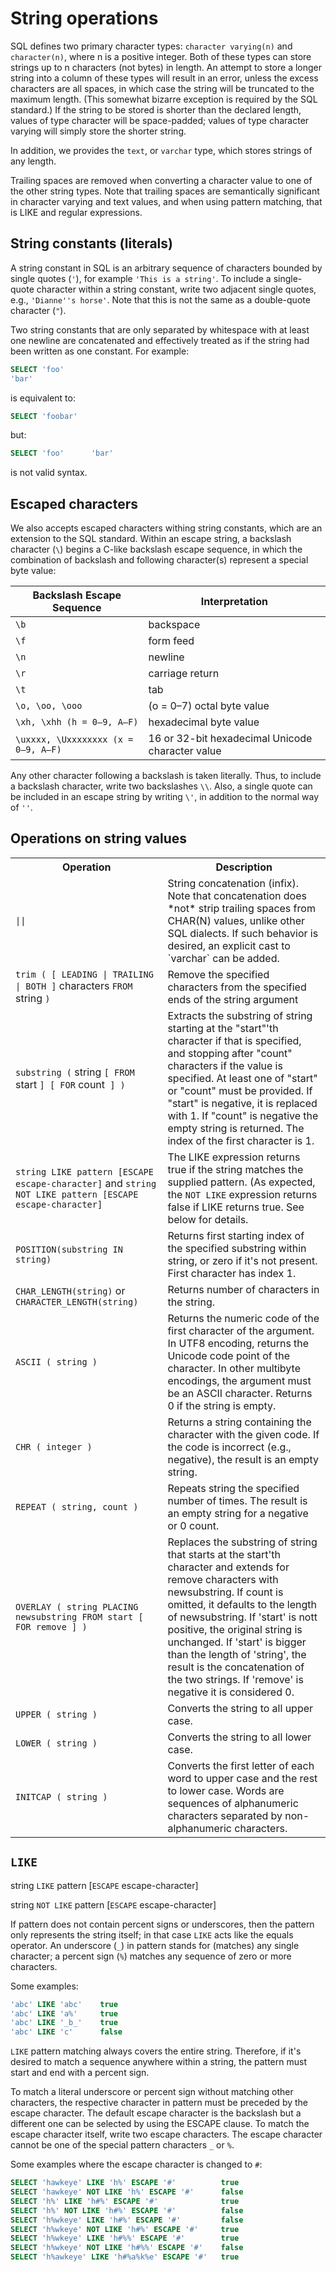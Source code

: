 # String operations

SQL defines two primary character types: `character varying(n)` and
`character(n)`, where n is a positive integer.  Both of these types
can store strings up to n characters (not bytes) in length. An attempt
to store a longer string into a column of these types will result in
an error, unless the excess characters are all spaces, in which case
the string will be truncated to the maximum length. (This somewhat
bizarre exception is required by the SQL standard.)  If the string to
be stored is shorter than the declared length, values of type
character will be space-padded; values of type character varying will
simply store the shorter string.

In addition, we provides the `text`, or `varchar` type, which stores
strings of any length.

Trailing spaces are removed when converting a character value to one
of the other string types.  Note that trailing spaces are semantically
significant in character varying and text values, and when using
pattern matching, that is LIKE and regular expressions.

## String constants (literals)

A string constant in SQL is an arbitrary sequence of characters
bounded by single quotes (`'`), for example `'This is a string'`. To
include a single-quote character within a string constant, write two
adjacent single quotes, e.g., `'Dianne''s horse'`. Note that this is
not the same as a double-quote character (`"`).

Two string constants that are only separated by whitespace with at
least one newline are concatenated and effectively treated as if the
string had been written as one constant. For example:

```sql
SELECT 'foo'
'bar'
```

is equivalent to:

```sql
SELECT 'foobar'
```

but:

```sql
SELECT 'foo'      'bar'
```

is not valid syntax.

## Escaped characters

We also accepts escaped characters withing string constants, which are
an extension to the SQL standard.  Within an escape string, a
backslash character (`\`) begins a C-like backslash escape sequence, in
which the combination of backslash and following character(s)
represent a special byte value:

|Backslash Escape Sequence|Interpretation|
|-------------------------|--------------|
|<code>\b</code>          | backspace    |
|<code>\f</code>          | form feed    |
|<code>\n</code>          | newline      |
|<code>\r</code>          | carriage return |
|<code>\t</code>          | tab          |
|<code>\o, \oo, \ooo</code> | (o = 0–7) octal byte value |
|<code>\xh, \xhh (h = 0–9, A–F)</code> | hexadecimal byte value |
|<code>\uxxxx, \Uxxxxxxxx (x = 0–9, A–F)</code> | 16 or 32-bit hexadecimal Unicode character value |

Any other character following a backslash is taken literally. Thus, to
include a backslash character, write two backslashes `\\`. Also, a
single quote can be included in an escape string by writing `\'`, in
addition to the normal way of `''`.

## Operations on string values

<table>
  <tr>
    <th>Operation</th>
    <th>Description</th>
  </tr>
  <tr>
    <td><code>||</code></td>
    <td>String concatenation (infix).  Note that concatenation does *not* strip trailing spaces
        from CHAR(N) values, unlike other SQL dialects.  If such behavior is desired, an explicit
        cast to `varchar` can be added.</td>
  </tr>
  <tr>
    <td><code>trim ( [ LEADING | TRAILING | BOTH ]</code> characters <code>FROM</code> string <code>)</code></td>
    <td>Remove the specified characters from the specified ends of the string argument</td>
  </tr>
  <tr>
    <td><code>substring (</code> string <code>[ FROM</code> start <code>] [ FOR</code> count<code> ] )</code></td>
    <td>Extracts the substring of string starting at the "start"'th character if that is specified, and stopping after "count" characters if the value is specified. At least one of "start" or "count" must be provided.  If "start" is negative, it is replaced with 1.  If "count" is negative the empty string is returned.  The index of the first character is 1.</td>
  </tr>
  <tr>
    <td><code>string LIKE pattern [ESCAPE escape-character]</code> and
        <code>string NOT LIKE pattern [ESCAPE escape-character]</code></td>
    <td>The LIKE expression returns true if the string matches the supplied pattern.
     (As expected, the <code>NOT LIKE</code> expression returns false if LIKE returns true.
     See below for details.</td>
  </tr>
  <tr>
    <td><code>POSITION(substring IN string)</code></td>
    <td>Returns first starting index of the specified substring within string, or zero if it's not present.  First character has index 1.</td>
  </tr>
  <tr>
    <td><code>CHAR_LENGTH(string)</code> or <code>CHARACTER_LENGTH(string)</code></td>
    <td>Returns number of characters in the string.</td>
  </tr>
  <tr>
    <td><code>ASCII ( string )</code></td>
    <td>Returns the numeric code of the first character of the argument. In UTF8 encoding, returns the Unicode code point of the character. In other multibyte encodings, the argument must be an ASCII character.  Returns 0 if the string is empty.</td>
  </tr>
  <tr>
    <td><code>CHR ( integer )</code></td>
    <td>Returns a string containing the character with the given code. If the code is incorrect (e.g., negative), the result is an empty string.</td>
  </tr>
  <tr>
    <td><code>REPEAT ( string, count )</code></td>
    <td>Repeats string the specified number of times.  The result is an empty string for a negative or 0 count.</td>
  </tr>
  <tr>
    <td><code>OVERLAY ( string PLACING newsubstring FROM start [ FOR remove ] )</code></td>
    <td>Replaces the substring of string that starts at the start'th character and extends for remove characters with newsubstring. If count is omitted, it defaults to the length of newsubstring.  If 'start' is nott positive, the original string is unchanged.  If 'start' is bigger than the length of 'string', the result is the concatenation of the two strings.  If 'remove' is negative it is considered 0.</td>
  </tr>
  <tr>
    <td><code>UPPER ( string )</code></td>
    <td>Converts the string to all upper case.</td>
  </tr>
  <tr>
    <td><code>LOWER ( string )</code></td>
    <td>Converts the string to all lower case.</td>
  </tr>
  <tr>
    <td><code>INITCAP ( string )</code></td>
    <td>Converts the first letter of each word to upper case and the rest to lower case. Words are sequences of alphanumeric characters separated by non-alphanumeric characters.</td>
  </tr>
</table>

## `LIKE`

string `LIKE` pattern [`ESCAPE` escape-character]

string `NOT LIKE` pattern [`ESCAPE` escape-character]

If pattern does not contain percent signs or underscores, then the
pattern only represents the string itself; in that case `LIKE` acts
like the equals operator. An underscore (`_`) in pattern stands for
(matches) any single character; a percent sign (`%`) matches any
sequence of zero or more characters.

Some examples:

```sql
'abc' LIKE 'abc'    true
'abc' LIKE 'a%'     true
'abc' LIKE '_b_'    true
'abc' LIKE 'c'      false
```

`LIKE` pattern matching always covers the entire string. Therefore, if
it's desired to match a sequence anywhere within a string, the pattern
must start and end with a percent sign.

To match a literal underscore or percent sign without matching other
characters, the respective character in pattern must be preceded by
the escape character. The default escape character is the backslash
but a different one can be selected by using the ESCAPE clause. To
match the escape character itself, write two escape characters.  The
escape character cannot be one of the special pattern characters `_`
or `%`.

Some examples where the escape character is changed to `#`:

```sql
SELECT 'hawkeye' LIKE 'h%' ESCAPE '#'          true
SELECT 'hawkeye' NOT LIKE 'h%' ESCAPE '#'      false
SELECT 'h%' LIKE 'h#%' ESCAPE '#'              true
SELECT 'h%' NOT LIKE 'h#%' ESCAPE '#'          false
SELECT 'h%wkeye' LIKE 'h#%' ESCAPE '#'         false
SELECT 'h%wkeye' NOT LIKE 'h#%' ESCAPE '#'     true
SELECT 'h%wkeye' LIKE 'h#%%' ESCAPE '#'        true
SELECT 'h%wkeye' NOT LIKE 'h#%%' ESCAPE '#'    false
SELECT 'h%awkeye' LIKE 'h#%a%k%e' ESCAPE '#'   true
```
